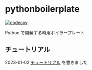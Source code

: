 # pythonboilerplate

[![codecov](https://codecov.io/gh/naa0yama/pythonboilerplate/branch/main/graph/badge.svg?token=D8YU7EYIYZ)](https://codecov.io/gh/naa0yama/pythonboilerplate)

Python で開発する時用ボイラープレート


## チュートリアル

2023-01-02 [チュートリアル](docs/tutorial/tutorial.md) を書きました
